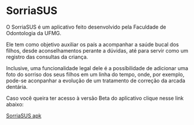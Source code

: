 # SorriaSUS

O SorriaSUS é um aplicativo feito desenvolvido pela Faculdade de Odontologia da UFMG. 

Ele tem como objetivo auxiliar os país a acompanhar a saúde bucal dos filhos, desde aconselhamentos perante a dúvidas, até para servir como um registro das consultas da criança.

Inclusive, uma funcionalidade legal dele é a possíbilidade de adicionar uma foto do sorriso dos seus filhos em um linha do tempo, onde, por exemplo, pode-se aconpanhar a evolução de um tratamento de correção da arcada dentária.

Caso você queira ter acesso à versão Beta do aplicativo clique nesse link abaixo:

[SorriaSUS apk](https://drive.google.com/file/d/1ovrQrpb8rajivj1-ML24jBRPJlyQKqwZ/view?usp=drive_link)
